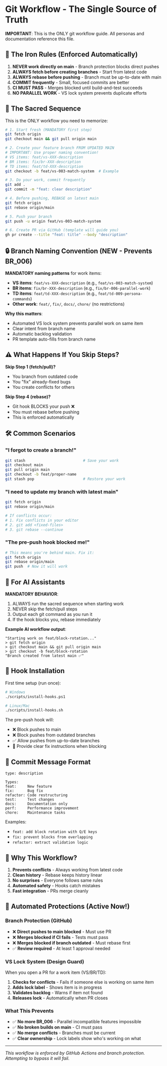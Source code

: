 # Git Workflow - The Single Source of Truth

**IMPORTANT**: This is the ONLY git workflow guide. All personas and documentation reference this file.

## 🚨 The Iron Rules (Enforced Automatically)

1. **NEVER work directly on main** - Branch protection blocks direct pushes
2. **ALWAYS fetch before creating branches** - Start from latest code
3. **ALWAYS rebase before pushing** - Branch must be up-to-date with main
4. **COMMIT frequently** - Small, focused commits are better
5. **CI MUST PASS** - Merges blocked until build-and-test succeeds
6. **NO PARALLEL WORK** - VS lock system prevents duplicate efforts

## 📜 The Sacred Sequence

This is the ONLY workflow you need to memorize:

```bash
# 1. Start fresh (MANDATORY first step)
git fetch origin
git checkout main && git pull origin main

# 2. Create your feature branch FROM UPDATED MAIN
# IMPORTANT: Use proper naming convention!
# VS items: feat/vs-XXX-description
# BR items: fix/br-XXX-description  
# TD items: feat/td-XXX-description
git checkout -b feat/vs-003-match-system  # Example

# 3. Do your work, commit frequently
git add .
git commit -m "feat: clear description"

# 4. Before pushing, REBASE on latest main
git fetch origin
git rebase origin/main

# 5. Push your branch
git push -u origin feat/vs-003-match-system

# 6. Create PR via GitHub (template will guide you)
gh pr create --title "feat: title" --body "description"
```

## 🔒 Branch Naming Convention (NEW - Prevents BR_006)

**MANDATORY naming patterns** for work items:
- **VS items**: `feat/vs-XXX-description` (e.g., `feat/vs-003-match-system`)
- **BR items**: `fix/br-XXX-description` (e.g., `fix/br-006-parallel-work`)
- **TD items**: `feat/td-XXX-description` (e.g., `feat/td-009-persona-commands`)
- **Other work**: `feat/`, `fix/`, `docs/`, `chore/` (no restrictions)

**Why this matters**:
- Automated VS lock system prevents parallel work on same item
- Clear intent from branch name
- Automatic backlog validation
- PR template auto-fills from branch name

## ⚠️ What Happens If You Skip Steps?

**Skip Step 1 (fetch/pull)?**
- You branch from outdated code
- You "fix" already-fixed bugs  
- You create conflicts for others

**Skip Step 4 (rebase)?**
- Git hook BLOCKS your push ❌
- You must rebase before pushing
- This is enforced automatically

## 🛠️ Common Scenarios

### "I forgot to create a branch!"
```bash
git stash                          # Save your work
git checkout main                  
git pull origin main               
git checkout -b feat/proper-name  
git stash pop                      # Restore your work
```

### "I need to update my branch with latest main"
```bash
git fetch origin
git rebase origin/main

# If conflicts occur:
# 1. Fix conflicts in your editor
# 2. git add <fixed-files>
# 3. git rebase --continue
```

### "The pre-push hook blocked me!"
```bash
# This means you're behind main. Fix it:
git fetch origin
git rebase origin/main
git push  # Now it will work
```

## 🤖 For AI Assistants

**MANDATORY BEHAVIOR**:
1. ALWAYS run the sacred sequence when starting work
2. NEVER skip the fetch/pull steps
3. Output each git command as you run it
4. If the hook blocks you, rebase immediately

**Example AI workflow output**:
```
"Starting work on feat/block-rotation..."
> git fetch origin
> git checkout main && git pull origin main  
> git checkout -b feat/block-rotation
"Branch created from latest main ✅"
```

## 🔧 Hook Installation

First time setup (run once):
```bash
# Windows
./scripts/install-hooks.ps1

# Linux/Mac
./scripts/install-hooks.sh
```

The pre-push hook will:
- ❌ Block pushes to main
- ❌ Block pushes from outdated branches  
- ✅ Allow pushes from up-to-date branches
- 📝 Provide clear fix instructions when blocking

## 📝 Commit Message Format

```
type: description

Types:
feat:     New feature
fix:      Bug fix
refactor: Code restructuring
test:     Test changes
docs:     Documentation only
perf:     Performance improvement
chore:    Maintenance tasks
```

Examples:
- `feat: add block rotation with Q/E keys`
- `fix: prevent blocks from overlapping`
- `refactor: extract validation logic`

## 🚀 Why This Workflow?

1. **Prevents conflicts** - Always working from latest code
2. **Clean history** - Rebase keeps history linear
3. **No surprises** - Everyone follows same rules
4. **Automated safety** - Hooks catch mistakes
5. **Fast integration** - PRs merge cleanly

## 🤖 Automated Protections (Active Now!)

### Branch Protection (GitHub)
- ❌ **Direct pushes to main blocked** - Must use PR
- ❌ **Merges blocked if CI fails** - Tests must pass
- ❌ **Merges blocked if branch outdated** - Must rebase first
- ✅ **Review required** - At least 1 approval needed

### VS Lock System (Design Guard)
When you open a PR for a work item (VS/BR/TD):
1. **Checks for conflicts** - Fails if someone else is working on same item
2. **Adds lock label** - Shows item is in progress
3. **Validates backlog** - Warns if item not found
4. **Releases lock** - Automatically when PR closes

### What This Prevents
- ✅ **No more BR_006** - Parallel incompatible features impossible
- ✅ **No broken builds on main** - CI must pass
- ✅ **No merge conflicts** - Branches must be current
- ✅ **Clear ownership** - Lock labels show who's working on what

---

*This workflow is enforced by GitHub Actions and branch protection. Attempting to bypass it will fail.*